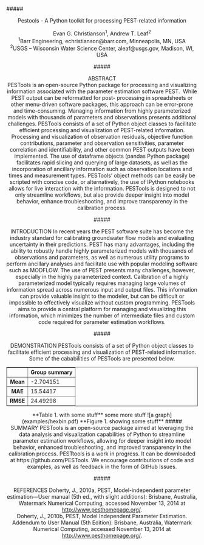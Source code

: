 #####<center>Pestools - A Python toolkit for processing PEST-related information
<center>Evan G. Christianson<sup>1</sup>, Andrew T. Leaf<sup>2</sup></center>
<center><sup>1</sup>Barr Engineering, echristianson@barr.com, Minneapolis, MN, USA</center>
<center><sup>2</sup>USGS – Wisconsin Water Science Center, aleaf@usgs.gov, Madison, WI, USA</center>  

  
#####<center>ABSTRACT</center>
PESTools is an open-source Python package for processing and visualizing information associated 
with the parameter estimation software PEST.  While PEST output can be reformatted for post- 
processing in spreadsheets or other menu-driven software packages, this approach can be error-prone 
and time-consuming. Managing information from highly parameterized models with thousands of 
parameters and observations presents additional challenges. PESTools consists of a set of Python 
object classes to facilitate efficient processing and visualization of PEST-related information. 
Processing and visualization of observation residuals, objective function contributions, parameter and 
observation sensitivities, parameter correlation and identifiability, and other common PEST outputs 
have been implemented. The use of dataframe objects (pandas Python package) facilitates rapid 
slicing and querying of large datasets, as well as the incorporation of ancillary information such as 
observation locations and times and measurement types. PESTools’ object methods can be easily be 
scripted with concise code, or alternatively, the use of IPython notebooks allows for live interaction 
with the information. PESTools is designed to not only streamline workflows, but also provide deeper 
insight into model behavior, enhance troubleshooting, and improve transparency in the calibration
process.

#####<center>INTRODUCTION
In recent years the PEST software suite has become the industry standard for calibrating groundwater flow models and evaluating uncertainty in their predictions. PEST has many advantages, including the ability to robustly handle highly parameterized models with thousands of observations and parameters, as well as numerous  utility programs to perform ancillary analyses and facilitate use with popular modeling software such as MODFLOW. The use of PEST presents many challenges, however, especially in the highly parameterized context. Calibration of a highly parameterized model typically requires managing large volumes of information spread across numerous input and output files. This information can provide valuable insight to the modeler, but can be difficult or impossible to effectively visualize without custom programming. PESTools aims to provide a central platform for managing and visualizing this information, which minimizes the number of intermediate files and custom code required for parameter estimation workflows.

#####<center>DEMONSTRATION
PESTools consists of a set of Python object classes to facilitate efficient processing and visualization of PEST-related information. Some of the cababilities of PESTools are presented below.
<table border="1" class="dataframe">  <thead>    <tr style="text-align: right;">      <th></th>      <th>Group summary</th>    </tr>  </thead>  <tbody>    <tr>      <th>Mean</th>      <td>-2.704151</td>    </tr>    <tr>      <th>MAE</th>      <td> 15.54417</td>    </tr>    <tr>      <th>RMSE</th>      <td> 24.49298</td>    </tr>  </tbody></table>
**Table 1. with some stuff**  
some more stuff  
![a graph](examples/hexbin.pdf)  
**Figure 1. showing some stuff** 
#####<center>SUMMARY
PESTools is an open-source package aimed at leveraging the data analysis and visualization capabilities of Python to streamline parameter estimation workflows, allowing for deeper insight into model behavior, enhanced troubleshooting, and improved transparency in the calibration process. PESTtools is a work in progress. It can be downloaded at https://github.com/PESTools. We encourage contributions of code and examples, as well as feedback in the form of GitHub Issues.

#####<center>REFERENCES
Doherty, J., 2010a, PEST, Model-independent parameter estimation—User manual (5th ed., with slight additions): Brisbane, Australia, Watermark Numerical Computing, accessed November 13, 2014 at http://www.pesthomepage.org/.  
Doherty, J., 2010b, PEST, Model Independent Parameter Estimation. Addendum to User Manual (5th Edition): Brisbane, Australia, Watermark Numerical Computing, accessed November 13, 2014 at http://www.pesthomepage.org/.